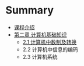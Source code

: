 # Summary

* [课程介绍](README.md)
* [第二章 计算机基础知识](di-er-zhang-ji-suan-ji-ji-chu-zhi-shi.md)
  * [2.1 计算机中数制及转换](di-er-zhang-ji-suan-ji-ji-chu-zhi-shi/21-ji-suan-ji-zhong-shu-zhi-ji-zhuan-huan.md)
  * 2.2 计算机中信息的编码
  * 2.3 计算机系统

